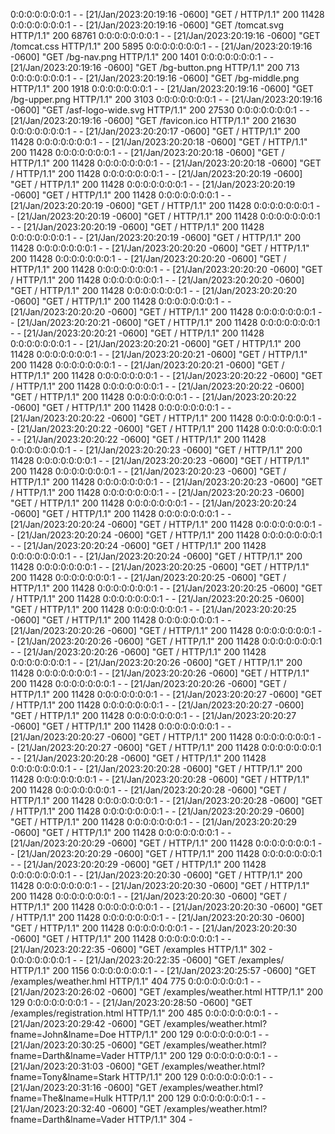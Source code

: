 0:0:0:0:0:0:0:1 - - [21/Jan/2023:20:19:16 -0600] "GET / HTTP/1.1" 200
11428
0:0:0:0:0:0:0:1 - - [21/Jan/2023:20:19:16 -0600] "GET /tomcat.svg
HTTP/1.1" 200 68761
0:0:0:0:0:0:0:1 - - [21/Jan/2023:20:19:16 -0600] "GET /tomcat.css
HTTP/1.1" 200 5895
0:0:0:0:0:0:0:1 - - [21/Jan/2023:20:19:16 -0600] "GET /bg-nav.png
HTTP/1.1" 200 1401
0:0:0:0:0:0:0:1 - - [21/Jan/2023:20:19:16 -0600] "GET /bg-button.png
HTTP/1.1" 200 713
0:0:0:0:0:0:0:1 - - [21/Jan/2023:20:19:16 -0600] "GET /bg-middle.png
HTTP/1.1" 200 1918
0:0:0:0:0:0:0:1 - - [21/Jan/2023:20:19:16 -0600] "GET /bg-upper.png
HTTP/1.1" 200 3103
0:0:0:0:0:0:0:1 - - [21/Jan/2023:20:19:16 -0600] "GET /asf-logo-wide.svg
HTTP/1.1" 200 27530
0:0:0:0:0:0:0:1 - - [21/Jan/2023:20:19:16 -0600] "GET /favicon.ico
HTTP/1.1" 200 21630
0:0:0:0:0:0:0:1 - - [21/Jan/2023:20:20:17 -0600] "GET / HTTP/1.1" 200
11428
0:0:0:0:0:0:0:1 - - [21/Jan/2023:20:20:18 -0600] "GET / HTTP/1.1" 200
11428
0:0:0:0:0:0:0:1 - - [21/Jan/2023:20:20:18 -0600] "GET / HTTP/1.1" 200
11428
0:0:0:0:0:0:0:1 - - [21/Jan/2023:20:20:18 -0600] "GET / HTTP/1.1" 200
11428
0:0:0:0:0:0:0:1 - - [21/Jan/2023:20:20:19 -0600] "GET / HTTP/1.1" 200
11428
0:0:0:0:0:0:0:1 - - [21/Jan/2023:20:20:19 -0600] "GET / HTTP/1.1" 200
11428
0:0:0:0:0:0:0:1 - - [21/Jan/2023:20:20:19 -0600] "GET / HTTP/1.1" 200
11428
0:0:0:0:0:0:0:1 - - [21/Jan/2023:20:20:19 -0600] "GET / HTTP/1.1" 200
11428
0:0:0:0:0:0:0:1 - - [21/Jan/2023:20:20:19 -0600] "GET / HTTP/1.1" 200
11428
0:0:0:0:0:0:0:1 - - [21/Jan/2023:20:20:19 -0600] "GET / HTTP/1.1" 200
11428
0:0:0:0:0:0:0:1 - - [21/Jan/2023:20:20:20 -0600] "GET / HTTP/1.1" 200
11428
0:0:0:0:0:0:0:1 - - [21/Jan/2023:20:20:20 -0600] "GET / HTTP/1.1" 200
11428
0:0:0:0:0:0:0:1 - - [21/Jan/2023:20:20:20 -0600] "GET / HTTP/1.1" 200
11428
0:0:0:0:0:0:0:1 - - [21/Jan/2023:20:20:20 -0600] "GET / HTTP/1.1" 200
11428
0:0:0:0:0:0:0:1 - - [21/Jan/2023:20:20:20 -0600] "GET / HTTP/1.1" 200
11428
0:0:0:0:0:0:0:1 - - [21/Jan/2023:20:20:20 -0600] "GET / HTTP/1.1" 200
11428
0:0:0:0:0:0:0:1 - - [21/Jan/2023:20:20:21 -0600] "GET / HTTP/1.1" 200
11428
0:0:0:0:0:0:0:1 - - [21/Jan/2023:20:20:21 -0600] "GET / HTTP/1.1" 200
11428
0:0:0:0:0:0:0:1 - - [21/Jan/2023:20:20:21 -0600] "GET / HTTP/1.1" 200
11428
0:0:0:0:0:0:0:1 - - [21/Jan/2023:20:20:21 -0600] "GET / HTTP/1.1" 200
11428
0:0:0:0:0:0:0:1 - - [21/Jan/2023:20:20:21 -0600] "GET / HTTP/1.1" 200
11428
0:0:0:0:0:0:0:1 - - [21/Jan/2023:20:20:22 -0600] "GET / HTTP/1.1" 200
11428
0:0:0:0:0:0:0:1 - - [21/Jan/2023:20:20:22 -0600] "GET / HTTP/1.1" 200
11428
0:0:0:0:0:0:0:1 - - [21/Jan/2023:20:20:22 -0600] "GET / HTTP/1.1" 200
11428
0:0:0:0:0:0:0:1 - - [21/Jan/2023:20:20:22 -0600] "GET / HTTP/1.1" 200
11428
0:0:0:0:0:0:0:1 - - [21/Jan/2023:20:20:22 -0600] "GET / HTTP/1.1" 200
11428
0:0:0:0:0:0:0:1 - - [21/Jan/2023:20:20:22 -0600] "GET / HTTP/1.1" 200
11428
0:0:0:0:0:0:0:1 - - [21/Jan/2023:20:20:23 -0600] "GET / HTTP/1.1" 200
11428
0:0:0:0:0:0:0:1 - - [21/Jan/2023:20:20:23 -0600] "GET / HTTP/1.1" 200
11428
0:0:0:0:0:0:0:1 - - [21/Jan/2023:20:20:23 -0600] "GET / HTTP/1.1" 200
11428
0:0:0:0:0:0:0:1 - - [21/Jan/2023:20:20:23 -0600] "GET / HTTP/1.1" 200
11428
0:0:0:0:0:0:0:1 - - [21/Jan/2023:20:20:23 -0600] "GET / HTTP/1.1" 200
11428
0:0:0:0:0:0:0:1 - - [21/Jan/2023:20:20:24 -0600] "GET / HTTP/1.1" 200
11428
0:0:0:0:0:0:0:1 - - [21/Jan/2023:20:20:24 -0600] "GET / HTTP/1.1" 200
11428
0:0:0:0:0:0:0:1 - - [21/Jan/2023:20:20:24 -0600] "GET / HTTP/1.1" 200
11428
0:0:0:0:0:0:0:1 - - [21/Jan/2023:20:20:24 -0600] "GET / HTTP/1.1" 200
11428
0:0:0:0:0:0:0:1 - - [21/Jan/2023:20:20:24 -0600] "GET / HTTP/1.1" 200
11428
0:0:0:0:0:0:0:1 - - [21/Jan/2023:20:20:25 -0600] "GET / HTTP/1.1" 200
11428
0:0:0:0:0:0:0:1 - - [21/Jan/2023:20:20:25 -0600] "GET / HTTP/1.1" 200
11428
0:0:0:0:0:0:0:1 - - [21/Jan/2023:20:20:25 -0600] "GET / HTTP/1.1" 200
11428
0:0:0:0:0:0:0:1 - - [21/Jan/2023:20:20:25 -0600] "GET / HTTP/1.1" 200
11428
0:0:0:0:0:0:0:1 - - [21/Jan/2023:20:20:25 -0600] "GET / HTTP/1.1" 200
11428
0:0:0:0:0:0:0:1 - - [21/Jan/2023:20:20:26 -0600] "GET / HTTP/1.1" 200
11428
0:0:0:0:0:0:0:1 - - [21/Jan/2023:20:20:26 -0600] "GET / HTTP/1.1" 200
11428
0:0:0:0:0:0:0:1 - - [21/Jan/2023:20:20:26 -0600] "GET / HTTP/1.1" 200
11428
0:0:0:0:0:0:0:1 - - [21/Jan/2023:20:20:26 -0600] "GET / HTTP/1.1" 200
11428
0:0:0:0:0:0:0:1 - - [21/Jan/2023:20:20:26 -0600] "GET / HTTP/1.1" 200
11428
0:0:0:0:0:0:0:1 - - [21/Jan/2023:20:20:26 -0600] "GET / HTTP/1.1" 200
11428
0:0:0:0:0:0:0:1 - - [21/Jan/2023:20:20:27 -0600] "GET / HTTP/1.1" 200
11428
0:0:0:0:0:0:0:1 - - [21/Jan/2023:20:20:27 -0600] "GET / HTTP/1.1" 200
11428
0:0:0:0:0:0:0:1 - - [21/Jan/2023:20:20:27 -0600] "GET / HTTP/1.1" 200
11428
0:0:0:0:0:0:0:1 - - [21/Jan/2023:20:20:27 -0600] "GET / HTTP/1.1" 200
11428
0:0:0:0:0:0:0:1 - - [21/Jan/2023:20:20:27 -0600] "GET / HTTP/1.1" 200
11428
0:0:0:0:0:0:0:1 - - [21/Jan/2023:20:20:28 -0600] "GET / HTTP/1.1" 200
11428
0:0:0:0:0:0:0:1 - - [21/Jan/2023:20:20:28 -0600] "GET / HTTP/1.1" 200
11428
0:0:0:0:0:0:0:1 - - [21/Jan/2023:20:20:28 -0600] "GET / HTTP/1.1" 200
11428
0:0:0:0:0:0:0:1 - - [21/Jan/2023:20:20:28 -0600] "GET / HTTP/1.1" 200
11428
0:0:0:0:0:0:0:1 - - [21/Jan/2023:20:20:28 -0600] "GET / HTTP/1.1" 200
11428
0:0:0:0:0:0:0:1 - - [21/Jan/2023:20:20:29 -0600] "GET / HTTP/1.1" 200
11428
0:0:0:0:0:0:0:1 - - [21/Jan/2023:20:20:29 -0600] "GET / HTTP/1.1" 200
11428
0:0:0:0:0:0:0:1 - - [21/Jan/2023:20:20:29 -0600] "GET / HTTP/1.1" 200
11428
0:0:0:0:0:0:0:1 - - [21/Jan/2023:20:20:29 -0600] "GET / HTTP/1.1" 200
11428
0:0:0:0:0:0:0:1 - - [21/Jan/2023:20:20:29 -0600] "GET / HTTP/1.1" 200
11428
0:0:0:0:0:0:0:1 - - [21/Jan/2023:20:20:30 -0600] "GET / HTTP/1.1" 200
11428
0:0:0:0:0:0:0:1 - - [21/Jan/2023:20:20:30 -0600] "GET / HTTP/1.1" 200
11428
0:0:0:0:0:0:0:1 - - [21/Jan/2023:20:20:30 -0600] "GET / HTTP/1.1" 200
11428
0:0:0:0:0:0:0:1 - - [21/Jan/2023:20:20:30 -0600] "GET / HTTP/1.1" 200
11428
0:0:0:0:0:0:0:1 - - [21/Jan/2023:20:20:30 -0600] "GET / HTTP/1.1" 200
11428
0:0:0:0:0:0:0:1 - - [21/Jan/2023:20:20:30 -0600] "GET / HTTP/1.1" 200
11428
0:0:0:0:0:0:0:1 - - [21/Jan/2023:20:22:35 -0600] "GET /examples HTTP/1.1"
302 -
0:0:0:0:0:0:0:1 - - [21/Jan/2023:20:22:35 -0600] "GET /examples/ HTTP/1.1"
200 1156
0:0:0:0:0:0:0:1 - - [21/Jan/2023:20:25:57 -0600] "GET
/examples/weather.hml HTTP/1.1" 404 775
0:0:0:0:0:0:0:1 - - [21/Jan/2023:20:26:02 -0600] "GET
/examples/weather.html HTTP/1.1" 200 129
0:0:0:0:0:0:0:1 - - [21/Jan/2023:20:28:50 -0600] "GET
/examples/registration.html HTTP/1.1" 200 485
0:0:0:0:0:0:0:1 - - [21/Jan/2023:20:29:42 -0600] "GET
/examples/weather.html?fname=John&lname=Doe HTTP/1.1" 200 129
0:0:0:0:0:0:0:1 - - [21/Jan/2023:20:30:25 -0600] "GET
/examples/weather.html?fname=Darth&lname=Vader HTTP/1.1" 200 129
0:0:0:0:0:0:0:1 - - [21/Jan/2023:20:31:03 -0600] "GET
/examples/weather.html?fname=Tony&lname=Stark HTTP/1.1" 200 129
0:0:0:0:0:0:0:1 - - [21/Jan/2023:20:31:16 -0600] "GET
/examples/weather.html?fname=The&lname=Hulk HTTP/1.1" 200 129
0:0:0:0:0:0:0:1 - - [21/Jan/2023:20:32:40 -0600] "GET
/examples/weather.html?fname=Darth&lname=Vader HTTP/1.1" 304 -
